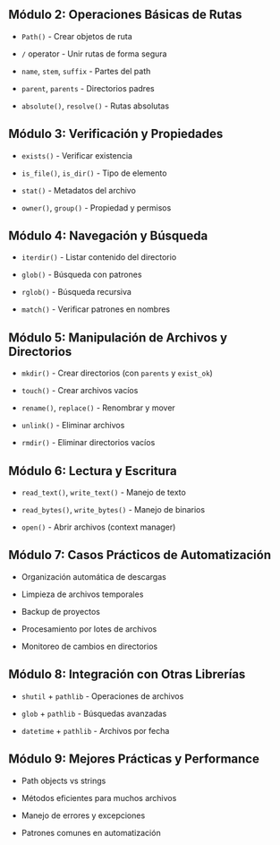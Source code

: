 ## **Módulo 2: Operaciones Básicas de Rutas**

- `Path()` - Crear objetos de ruta
    
- `/` operator - Unir rutas de forma segura
    
- `name`, `stem`, `suffix` - Partes del path
    
- `parent`, `parents` - Directorios padres
    
- `absolute()`, `resolve()` - Rutas absolutas
    

## **Módulo 3: Verificación y Propiedades**

- `exists()` - Verificar existencia
    
- `is_file()`, `is_dir()` - Tipo de elemento
    
- `stat()` - Metadatos del archivo
    
- `owner()`, `group()` - Propiedad y permisos
    

## **Módulo 4: Navegación y Búsqueda**

- `iterdir()` - Listar contenido del directorio
    
- `glob()` - Búsqueda con patrones
    
- `rglob()` - Búsqueda recursiva
    
- `match()` - Verificar patrones en nombres
    

## **Módulo 5: Manipulación de Archivos y Directorios**

- `mkdir()` - Crear directorios (con `parents` y `exist_ok`)
    
- `touch()` - Crear archivos vacíos
    
- `rename()`, `replace()` - Renombrar y mover
    
- `unlink()` - Eliminar archivos
    
- `rmdir()` - Eliminar directorios vacíos
    

## **Módulo 6: Lectura y Escritura**

- `read_text()`, `write_text()` - Manejo de texto
    
- `read_bytes()`, `write_bytes()` - Manejo de binarios
    
- `open()` - Abrir archivos (context manager)
    

## **Módulo 7: Casos Prácticos de Automatización**

- Organización automática de descargas
    
- Limpieza de archivos temporales
    
- Backup de proyectos
    
- Procesamiento por lotes de archivos
    
- Monitoreo de cambios en directorios
    

## **Módulo 8: Integración con Otras Librerías**

- `shutil` + `pathlib` - Operaciones de archivos
    
- `glob` + `pathlib` - Búsquedas avanzadas
    
- `datetime` + `pathlib` - Archivos por fecha
    

## **Módulo 9: Mejores Prácticas y Performance**

- Path objects vs strings
    
- Métodos eficientes para muchos archivos
    
- Manejo de errores y excepciones
    
- Patrones comunes en automatización